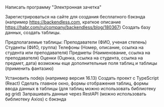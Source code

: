 Написать программу "Электронная зачетка"

Зарегистрироваться на сайте для создания бесплатного бэкэнда
(например https://backendless.com, краткое описание https://habr.com/ru/company/backendless/blog/180367)
Создать базу данных, создать таблицы.

Предполагаемые таблицы:
Преподаватели (ФИО, ученая степень)
Студенты (ФИО, группа)
Телефоны (Номер, описание, ссылка на студента или преподавателя)
Предметы (Наименование, ссылка на преподавателя)
Оценки (Оценка, ссылка на студента, ссылка на предмет, дата)
возможны еще дополнительные поля таблиц и таблицы (применить фантазию)

Установить nodejs (например версия 16.13)
Создать проект с TypeScript (React)
Сделать главное окно, формы отображения таблиц, формы ввода данных в таблицы (для таблиц можно использовать библиотеку ag grid)
Запрашивать данные через RestAPI (можно использовать библиотеку Axios) с бэкэнда

